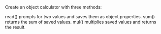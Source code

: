 Create an object calculator with three methods:

read() prompts for two values and saves them as object properties.
sum() returns the sum of saved values.
mul() multiplies saved values and returns the result.
